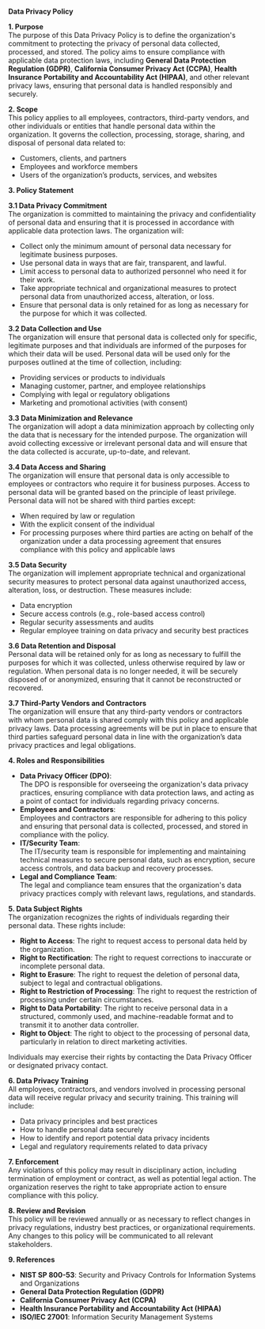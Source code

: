 **Data Privacy Policy**

**1\. Purpose**  
The purpose of this Data Privacy Policy is to define the organization's commitment to protecting the privacy of personal data collected, processed, and stored. The policy aims to ensure compliance with applicable data protection laws, including **General Data Protection Regulation (GDPR)**, **California Consumer Privacy Act (CCPA)**, **Health Insurance Portability and Accountability Act (HIPAA)**, and other relevant privacy laws, ensuring that personal data is handled responsibly and securely.

**2\. Scope**  
This policy applies to all employees, contractors, third-party vendors, and other individuals or entities that handle personal data within the organization. It governs the collection, processing, storage, sharing, and disposal of personal data related to:

- Customers, clients, and partners
- Employees and workforce members
- Users of the organization’s products, services, and websites

**3\. Policy Statement**

**3.1 Data Privacy Commitment**  
The organization is committed to maintaining the privacy and confidentiality of personal data and ensuring that it is processed in accordance with applicable data protection laws. The organization will:

- Collect only the minimum amount of personal data necessary for legitimate business purposes.
- Use personal data in ways that are fair, transparent, and lawful.
- Limit access to personal data to authorized personnel who need it for their work.
- Take appropriate technical and organizational measures to protect personal data from unauthorized access, alteration, or loss.
- Ensure that personal data is only retained for as long as necessary for the purpose for which it was collected.

**3.2 Data Collection and Use**  
The organization will ensure that personal data is collected only for specific, legitimate purposes and that individuals are informed of the purposes for which their data will be used. Personal data will be used only for the purposes outlined at the time of collection, including:

- Providing services or products to individuals
- Managing customer, partner, and employee relationships
- Complying with legal or regulatory obligations
- Marketing and promotional activities (with consent)

**3.3 Data Minimization and Relevance**  
The organization will adopt a data minimization approach by collecting only the data that is necessary for the intended purpose. The organization will avoid collecting excessive or irrelevant personal data and will ensure that the data collected is accurate, up-to-date, and relevant.

**3.4 Data Access and Sharing**  
The organization will ensure that personal data is only accessible to employees or contractors who require it for business purposes. Access to personal data will be granted based on the principle of least privilege. Personal data will not be shared with third parties except:

- When required by law or regulation
- With the explicit consent of the individual
- For processing purposes where third parties are acting on behalf of the organization under a data processing agreement that ensures compliance with this policy and applicable laws

**3.5 Data Security**  
The organization will implement appropriate technical and organizational security measures to protect personal data against unauthorized access, alteration, loss, or destruction. These measures include:

- Data encryption
- Secure access controls (e.g., role-based access control)
- Regular security assessments and audits
- Regular employee training on data privacy and security best practices

**3.6 Data Retention and Disposal**  
Personal data will be retained only for as long as necessary to fulfill the purposes for which it was collected, unless otherwise required by law or regulation. When personal data is no longer needed, it will be securely disposed of or anonymized, ensuring that it cannot be reconstructed or recovered.

**3.7 Third-Party Vendors and Contractors**  
The organization will ensure that any third-party vendors or contractors with whom personal data is shared comply with this policy and applicable privacy laws. Data processing agreements will be put in place to ensure that third parties safeguard personal data in line with the organization’s data privacy practices and legal obligations.

**4\. Roles and Responsibilities**

- **Data Privacy Officer (DPO)**:  
    The DPO is responsible for overseeing the organization's data privacy practices, ensuring compliance with data protection laws, and acting as a point of contact for individuals regarding privacy concerns.
- **Employees and Contractors**:  
    Employees and contractors are responsible for adhering to this policy and ensuring that personal data is collected, processed, and stored in compliance with the policy.
- **IT/Security Team**:  
    The IT/security team is responsible for implementing and maintaining technical measures to secure personal data, such as encryption, secure access controls, and data backup and recovery processes.
- **Legal and Compliance Team**:  
    The legal and compliance team ensures that the organization's data privacy practices comply with relevant laws, regulations, and standards.

**5\. Data Subject Rights**  
The organization recognizes the rights of individuals regarding their personal data. These rights include:

- **Right to Access**: The right to request access to personal data held by the organization.
- **Right to Rectification**: The right to request corrections to inaccurate or incomplete personal data.
- **Right to Erasure**: The right to request the deletion of personal data, subject to legal and contractual obligations.
- **Right to Restriction of Processing**: The right to request the restriction of processing under certain circumstances.
- **Right to Data Portability**: The right to receive personal data in a structured, commonly used, and machine-readable format and to transmit it to another data controller.
- **Right to Object**: The right to object to the processing of personal data, particularly in relation to direct marketing activities.

Individuals may exercise their rights by contacting the Data Privacy Officer or designated privacy contact.

**6\. Data Privacy Training**  
All employees, contractors, and vendors involved in processing personal data will receive regular privacy and security training. This training will include:

- Data privacy principles and best practices
- How to handle personal data securely
- How to identify and report potential data privacy incidents
- Legal and regulatory requirements related to data privacy

**7\. Enforcement**  
Any violations of this policy may result in disciplinary action, including termination of employment or contract, as well as potential legal action. The organization reserves the right to take appropriate action to ensure compliance with this policy.

**8\. Review and Revision**  
This policy will be reviewed annually or as necessary to reflect changes in privacy regulations, industry best practices, or organizational requirements. Any changes to this policy will be communicated to all relevant stakeholders.

**9\. References**

- **NIST SP 800-53**: Security and Privacy Controls for Information Systems and Organizations
- **General Data Protection Regulation (GDPR)**
- **California Consumer Privacy Act (CCPA)**
- **Health Insurance Portability and Accountability Act (HIPAA)**
- **ISO/IEC 27001**: Information Security Management Systems
